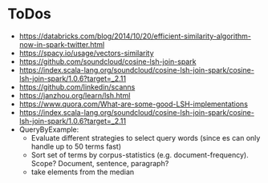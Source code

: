 # ToDos

*  https://databricks.com/blog/2014/10/20/efficient-similarity-algorithm-now-in-spark-twitter.html
*  https://spacy.io/usage/vectors-similarity
*  https://github.com/soundcloud/cosine-lsh-join-spark
*  https://index.scala-lang.org/soundcloud/cosine-lsh-join-spark/cosine-lsh-join-spark/1.0.6?target=_2.11
*  https://github.com/linkedin/scanns
*  https://janzhou.org/learn/lsh.html
*  https://www.quora.com/What-are-some-good-LSH-implementations
*  https://index.scala-lang.org/soundcloud/cosine-lsh-join-spark/cosine-lsh-join-spark/1.0.6?target=_2.11
*  QueryByExample:
   *  Evaluate different strategies to select query words (since es can only handle up to 50 terms fast)
   *  Sort set of terms by corpus-statistics (e.g. document-frequency). Scope? Document, sentence, paragraph?
   *  take elements from the median
